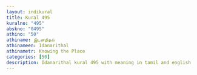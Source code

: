 ```yaml
---
layout: indikural
title: Kural 495
kuralno: "495"
abskno: "0495"
athino: "50"
athiname: இடனறிதல்
athinameen: Idanarithal
athinametr: Knowing the Place
categories: [50]
description: Idanarithal kural 495 with meaning in tamil and english 
---
```


